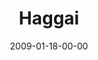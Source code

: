 ---
layout: message
category: message
series: "Lost Books"
title: "Haggai"
date: 2009-01-18-00-00
message_id: 541
---